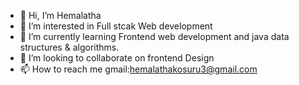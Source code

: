 - 👋 Hi, I’m Hemalatha
- 👀 I’m interested in Full stcak Web development
- 🌱 I’m currently learning Frontend web development and java data structures & algorithms.
- 💞️ I’m looking to collaborate on frontend Design
- 📫 How to reach me gmail:hemalathakosuru3@gmail.com


